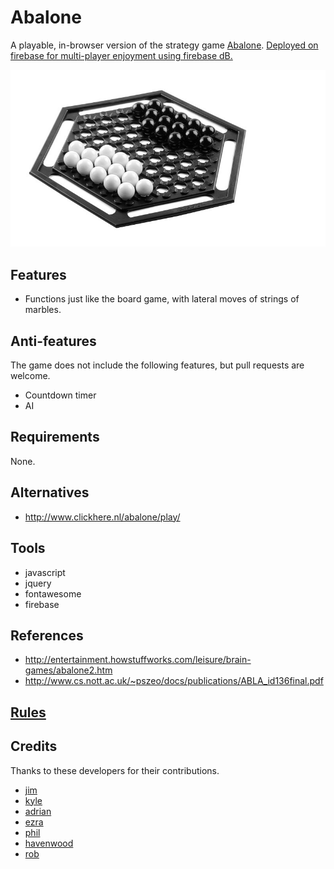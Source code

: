 # Abalone

A playable, in-browser version of the strategy game [Abalone](https://en.wikipedia.org/wiki/Abalone_(board_game)). 
[Deployed on firebase for multi-player enjoyment using firebase dB.](https://abalone-game.firebaseapp.com/)


![Abalone Game](public/assets/img/abalone.jpeg "Abalone board game")
## Features

+ Functions just like the board game, with lateral moves of strings of marbles.

## Anti-features
The game does not include the following features, but pull requests are welcome.

+ Countdown timer
+ AI

## Requirements
None.

## Alternatives

+ http://www.clickhere.nl/abalone/play/

## Tools
+ javascript
+ jquery
+ fontawesome
+ firebase


## References

+ http://entertainment.howstuffworks.com/leisure/brain-games/abalone2.htm 
+ http://www.cs.nott.ac.uk/~pszeo/docs/publications/ABLA_id136final.pdf 

## [Rules](http://www.gamerz.net/pbmserv/abalone.html)

## Credits
Thanks to these developers for their contributions.

+ [jim](https://github.com/jim-clark)
+ [kyle](https://github.com/kylefberg)
+ [adrian](https://github.com/ishmaru)
+ [ezra](https://github.com/earnagram)
+ [phil](https://github.com/h4w5)
+ [havenwood](https://github.com/havenwood)
+ [rob](https://github.com/robawilkinson)
